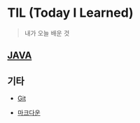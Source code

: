 # TIL (Today I Learned)

>  내가 오늘 배운 것



## [JAVA](https://www.oracle.com/kr/java/)



## 기타

* [Git](./git)

* [마크다운](./markdown.md)

  

